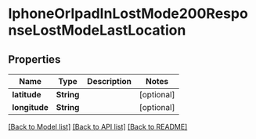 # IphoneOrIpadInLostMode200ResponseLostModeLastLocation

## Properties
Name | Type | Description | Notes
------------ | ------------- | ------------- | -------------
**latitude** | **String** |  | [optional] 
**longitude** | **String** |  | [optional] 

[[Back to Model list]](../README.md#documentation-for-models) [[Back to API list]](../README.md#documentation-for-api-endpoints) [[Back to README]](../README.md)


